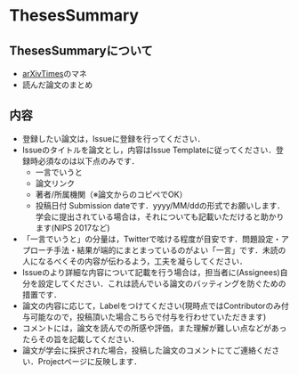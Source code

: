 # ThesesSummary

## ThesesSummaryについて

- [arXivTimes](https://github.com/arXivTimes/arXivTimes)のマネ
- 読んだ論文のまとめ

## 内容

- 登録したい論文は，Issueに登録を行ってください．
- Issueのタイトルを論文とし，内容はIssue Templateに従ってください．登録時必須なのは以下点のみです．
  - 一言でいうと
  - 論文リンク
  - 著者/所属機関（※論文からのコピペでOK）
  - 投稿日付 Submission dateです．yyyy/MM/ddの形式でお願いします．学会に提出されている場合は，それについても記載いただけると助かります(NIPS 2017など)
- 「一言でいうと」の分量は，Twitterで呟ける程度が目安です．問題設定・アプローチ手法・結果が端的にまとまっているのがよい「一言」です．未読の人になるべくその内容が伝わるよう，工夫を凝らしてください．
- Issueのより詳細な内容について記載を行う場合は，担当者に(Assignees)自分を設定してください．これは読んでいる論文のバッティングを防ぐための措置です．
- 論文の内容に応じて，Labelをつけてください(現時点ではContributorのみ付与可能なので，投稿頂いた場合こちらで付与を行わせていただきます)
- コメントには，論文を読んでの所感や評価，また理解が難しい点などがあったらその旨を記載してください．
- 論文が学会に採択された場合，投稿した論文のコメントにてご連絡ください．Projectページに反映します．
